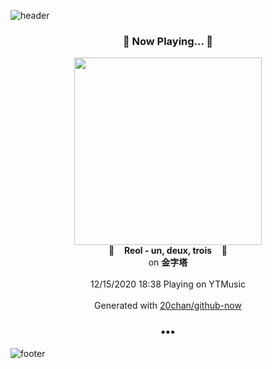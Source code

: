 ![header](https://capsule-render.vercel.app/api?type=wave&height=170&section=header&text=Hi.%20I'm%20SHIFT&fontColor=090707&fontAlignX=45&fontAlignY=65&fontSize=100)

<h3 align="center">🎵 Now Playing... 🎵</h3>
<p align="center">
  <a href="https://music.youtube.com/channel/UCknW0jP_BkALWACMQ44cJ1A">
    <img width="300" src="https://lh3.googleusercontent.com/M5mtxXyOoKv8CWtuxV1ZPhI45egjaGFPt0Z_20SKJIPRoETqhMdKkt92vL_oEIB9VUTqwG7XMnKax3MVoQ">
  </a>
  <br>
  🎵&nbsp&nbsp&nbsp <b>Reol - un, deux, trois</b> &nbsp&nbsp&nbsp🎵
  <br>
  on <b>金字塔</b>
  
  <br />
  <br />
  12/15/2020 18:38 Playing on YTMusic
  <br />
  <br />
  Generated with <a href="https://github.com/20chan/github-now">20chan/github-now</a>
</p>

<h3 align="center">•••</h3>

![footer](https://capsule-render.vercel.app/api?type=wave&height=150&section=footer)
